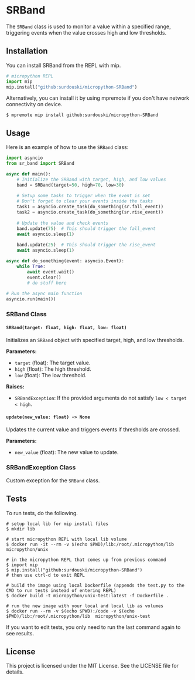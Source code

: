 # SRBand

The `SRBand` class is used to monitor a value within a specified range, triggering events when the value crosses high and low thresholds.

## Installation

You can install SRBand from the REPL with mip.
```python
# micropython REPL
import mip
mip.install("github:surdouski/micropython-SRBand")
```

Alternatively, you can install it by using mpremote if you don't have network connectivity on device.
```
$ mpremote mip install github:surdouski/micropython-SRBand
```

## Usage

Here is an example of how to use the `SRBand` class:

```python
import asyncio
from sr_band import SRBand

async def main():
    # Initialize the SRBand with target, high, and low values
    band = SRBand(target=50, high=70, low=30)
    
    # Setup some tasks to trigger when the event is set
    # Don't forget to clear your events inside the tasks
    task1 = asyncio.create_task(do_something(sr.fall_event))
    task2 = asyncio.create_task(do_something(sr.rise_event))
    
    # Update the value and check events
    band.update(75)  # This should trigger the fall_event
    await asyncio.sleep(1)
    
    band.update(25)  # This should trigger the rise_event
    await asyncio.sleep(1)

async def do_something(event: asyncio.Event):
    while True:
        await event.wait()
        event.clear()
        # do stuff here
        
# Run the async main function
asyncio.run(main())
```

### SRBand Class

#### `SRBand(target: float, high: float, low: float)`
Initializes an `SRBand` object with specified target, high, and low thresholds.

**Parameters:**
- `target` (float): The target value.
- `high` (float): The high threshold.
- `low` (float): The low threshold.

**Raises:**
- `SRBandException`: If the provided arguments do not satisfy `low < target < high`.

#### `update(new_value: float) -> None`
Updates the current value and triggers events if thresholds are crossed.

**Parameters:**
- `new_value` (float): The new value to update.

### SRBandException Class

Custom exception for the `SRBand` class.

## Tests

To run tests, do the following.
```
# setup local lib for mip install files
$ mkdir lib

# start micropython REPL with local lib volume
$ docker run -it --rm -v $(echo $PWD)/lib:/root/.micropython/lib micropython/unix

# in the micropython REPL that comes up from previous command
$ import mip
$ mip.install("github:surdouski/micropython-SRBand")
# then use ctrl-d to exit REPL

# build the image using local Dockerfile (appends the test.py to the CMD to run tests instead of entering REPL)
$ docker build -t micropython/unix-test:latest -f Dockerfile .

# run the new image with your local and local lib as volumes
$ docker run --rm -v $(echo $PWD):/code -v $(echo $PWD)/lib:/root/.micropython/lib  micropython/unix-test
```

If you want to edit tests, you only need to run the last command again to see results.


## License

This project is licensed under the MIT License. See the LICENSE file for details.